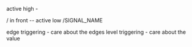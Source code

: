 active high - 

/ in front -- active low
/SIGNAL_NAME

edge triggering - care about the edges 
level triggering - care about the value 
